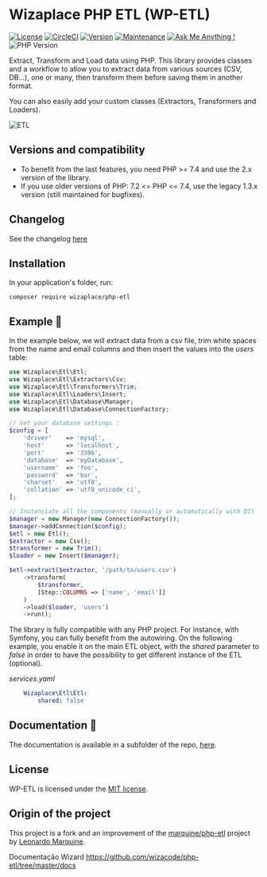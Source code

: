 # Wizaplace PHP ETL (WP-ETL)

[![License](https://poser.pugx.org/wizaplace/php-etl/license)](https://packagist.org/packages/wizaplace/php-etl)
[![CircleCI](https://circleci.com/gh/wizacode/php-etl/tree/master.svg?style=svg)](https://circleci.com/gh/wizaplace/php-etl/tree/master)
[![Version](https://img.shields.io/github/v/release/wizaplace/php-etl)](https://circleci.com/gh/wizaplace/php-etl/tree/master)
[![Maintenance](https://img.shields.io/badge/Maintained%3F-yes-green.svg)](https://GitHub.com/wizaplace/php-etl/graphs/commit-activity)
[![Ask Me Anything !](https://img.shields.io/badge/Ask%20me-anything-1abc9c.svg)](https://GitHub.com/wizaplace/php-etl)
![PHP Version](https://img.shields.io/packagist/php-v/wizaplace/php-etl)

Extract, Transform and Load data using PHP.
This library provides classes and a workflow to allow you to extract data from various sources (CSV, DB...), one or many, then transform them before saving them in another format.

You can also easily add your custom classes (Extractors, Transformers and Loaders).

![ETL](docs/img/etl.svg)

## Versions and compatibility
* To benefit from the last features, you need PHP >= 7.4 and use the 2.x version of the library.
* If you use older versions of PHP: 7.2 <= PHP <= 7.4, use the legacy 1.3.x version (still maintained for bugfixes).

## Changelog

See the changelog [here](changelog.MD)

## Installation

In your application's folder, run:

```shell
composer require wizaplace/php-etl
```

## Example :light_rail:

In the example below, we will extract data from a csv file, trim white spaces from the name and email columns and then insert the values into the _users_ table:

```php
use Wizaplace\Etl\Etl;
use Wizaplace\Etl\Extractors\Csv;
use Wizaplace\Etl\Transformers\Trim;
use Wizaplace\Etl\Loaders\Insert;
use Wizaplace\Etl\Database\Manager;
use Wizaplace\Etl\Database\ConnectionFactory;

// Get your database settings :
$config = [
    'driver'    => 'mysql',
    'host'      => 'localhost',
    'port'      => '3306',
    'database'  => 'myDatabase',
    'username'  => 'foo',
    'password'  => 'bar',
    'charset'   => 'utf8',
    'collation' => 'utf8_unicode_ci',
];

// Instanciate all the components (manually or automatically with DI)
$manager = new Manager(new ConnectionFactory());
$manager->addConnection($config);
$etl = new Etl();
$extractor = new Csv();
$transformer = new Trim();
$loader = new Insert($manager);

$etl->extract($extractor, '/path/to/users.csv')
    ->transform(
        $transformer,
        [Step::COLUMNS => ['name', 'email']]
    )
    ->load($loader, 'users')
    ->run();
```

The library is fully compatible with any PHP project.
For instance, with Symfony, you can fully benefit from the autowiring. On the following example, you enable it on the
main ETL object, with the _shared_ parameter to _false_ in order to have the possibility to get
different instance of the ETL (optional).

_services.yaml_

```yaml
    Wizaplace\Etl\Etl:
        shared: false
```

## Documentation :notebook:

The documentation is available in a subfolder of the repo, [here](docs/README.md).

## License

WP-ETL is licensed under the [MIT license](http://opensource.org/licenses/MIT).

## Origin of the project

This project is a fork and an improvement of the [marquine/php-etl](https://github.com/leomarquine/php-etl) project by [Leonardo Marquine](https://github.com/leomarquine/php-etl).

Documentação Wizard
https://github.com/wizacode/php-etl/tree/master/docs
